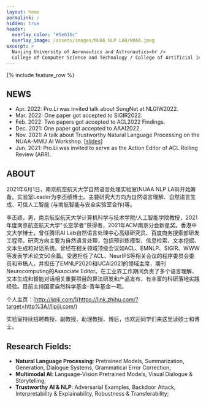 ```yaml
---
layout: home
permalink: /
hidden: true
header:
  overlay_color: "#5e616c"
  overlay_image: /assets/images/NUAA NLP LAB/NUAA.jpeg
excerpt: >
  Nanjing University of Aeronautics and Astronautics<br />
  College of Computer Science and Technology / College of Artificial Intelligence <br />
---
```


{% include feature_row %}





## NEWS
- Apr. 2022: Pro.Li was invited talk about SongNet at NLGIW2022.
- Mar. 2022: One paper got accepted to SIGIR2022.
- Feb. 2022: Two papers got accepted to ACL2022 Findings.
- Dec. 2021: One paper got accepted to AAAI2022.
- Nov. 2021: A talk about Trustworthy Natural Language Processing on the NUAA-MMU AI Workshop. [[slides](http://lipiji.com/slides/TrustNLP.pdf)]
- Jun. 2021: Pro.Li was invited to serve as the Action Editor of ACL Rolling Review (ARR).

## ABOUT
2021年6月1日，南京航空航天大学自然语言处理实验室(NUAA NLP LAB)开始筹备。实验室Leader为李丕绩博士。主要研究大方向为自然语言理解、自然语言生成、可信人工智能 (与南航智能与安全实验室合作)等。

李丕绩，男，南京航空航天大学计算机科学与技术学院/人工智能学院教授，2021年度南京航空航天大学"长空学者"获得者，2021年ACM南京分会新星奖。香港中文大学博士，曾任腾讯AI Lab自然语言处理中心高级研究员、百度商务搜索部研发工程师。研究方向主要为自然语言处理，包括预训练模型、信息检索、文本挖掘、文本生成和对话系统。曾经在相关领域顶级会议如ACL、EMNLP、SIGIR、WWW等发表学术论文50余篇。受邀担任了ACL、NeurIPS等相关会议的程序委员会委员和审稿人，并担任了EMNLP2020和IJCAI2021的领域主席，期刊Neurocomputing的Associate Editor。在工业界工作期间负责了多个语言理解、文本生成和智能对话相关重要项目的算法研发和产品发布，有丰富的科研落地实践经验。目前主持国家自然科学基金-青年基金一项。

个人主页：[http://lipiji.com/](https://link.zhihu.com/?target=http%3A//lipiji.com/)

实验室持续招聘教授、副教授、助理教授、博后，也欢迎同学们来这里读硕士和博士。

## Research Fields:
- **Natural Language Processing**: Pretrained Models, Summarization, Generation, Dialogue Systems, Grammatical Error Correction;
- **Multimodal AI**: Language-Vision Pretrained Models, Visual Dialogue & Storytelling;
- **Trustworthy AI & NLP**: Adversarial Examples, Backdoor Attack, Interpretability & Explainability, Robustness & Transferability;
